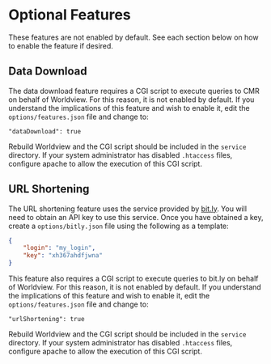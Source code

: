 # Optional Features

These features are not enabled by default. See each section below on how
to enable the feature if desired.

## Data Download

The data download feature requires a CGI script to execute queries to CMR
on behalf of Worldview. For this reason, it is not enabled by default.
If you understand the implications of this feature and wish to enable it,
edit the ``options/features.json`` file and change to:

    "dataDownload": true

Rebuild Worldview and the CGI script should be included in the
``service`` directory. If your system administrator has disabled
``.htaccess`` files, configure apache to allow the execution of this
CGI script.

## URL Shortening

The URL shortening feature uses the service provided by
[bit.ly](http://bit.ly). You will need to obtain an API key to use this
service. Once you have obtained a key, create a ``options/bitly.json``
file using the following as a template:

```json
{
    "login": "my_login",
    "key": "xh367ahdfjwna"
}
```

This feature also requires a CGI script to execute queries to bit.ly
on behalf of Worldview. For this reason, it is not enabled by default.
If you understand the implications of this feature and wish to enable it,
edit the ``options/features.json`` file and change to:

    "urlShortening": true

Rebuild Worldview and the CGI script should be included in the
``service`` directory. If your system administrator has disabled
``.htaccess`` files, configure apache to allow the execution of this
CGI script.
